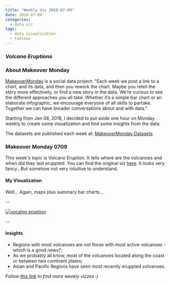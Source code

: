 ```yaml
---
title: "Weekly Viz 2018-07-09"
date: 2018-07-09
categories:
  - data viz
tags:
  - data visualization
  - tableau
---
```


### *Volcano Eruptions*


### About Makeover Monday

[MakeoverMonday](http://www.makeovermonday.co.uk/) is a social data project:
"Each week we post a link to a chart, and its data, and then you rework the chart.
Maybe you retell the story more effectively, or find a new story in the data.
We’re curious to see the different approaches you all take. Whether it’s a simple bar chart or an elaborate infographic, we encourage everyone of all skills to partake.
Together we can have broader conversations about and with data."

Starting from Jan 08, 2018, I decided to put aside one hour on Monday weekly to create some visualization and find some insights from the data.

The datasets are published each week at: [MakeoverMonday Datasets](http://www.makeovermonday.co.uk/data/).


### Makeover Monday 0709

This week's topic is Volcano Eruption. It tells where are the volcanoes and when did they last eruppted. You can find the original viz [here](https://www.axios.com/chart-every-volcano-that-erupted-since-krakatoa-467da621-41ba-4efc-99c6-34ff3cb27709.html). It looks very fancy.. But somehow not very intuitive to understand.  

#### My Visualization

Well... Again, maps plus summary bar charts...  

--  
<div class='tableauPlaceholder' id='viz1531202251622' style='position: relative'>
<noscript><a href='#'>
  <img alt='vocalno eruption ' src='https:&#47;&#47;public.tableau.com&#47;static&#47;images&#47;Ma&#47;MakeOverMonday0709&#47;vocalnoeruption&#47;1_rss.png' style='border: none' />
</a></noscript>
<object class='tableauViz'  style='display:none;'>
  <param name='host_url' value='https%3A%2F%2Fpublic.tableau.com%2F' />
  <param name='embed_code_version' value='3' />
  <param name='site_root' value='' />
  <param name='name' value='MakeOverMonday0709&#47;vocalnoeruption' />
  <param name='tabs' value='no' />
  <param name='toolbar' value='yes' />
  <param name='static_image' value='https:&#47;&#47;public.tableau.com&#47;static&#47;images&#47;Ma&#47;MakeOverMonday0709&#47;vocalnoeruption&#47;1.png' />
  <param name='animate_transition' value='yes' />
  <param name='display_static_image' value='yes' />
  <param name='display_spinner' value='yes' />
  <param name='display_overlay' value='yes' />
  <param name='display_count' value='yes' />
  <param name='filter' value='publish=yes' />
</object></div>          
<script type='text/javascript'>         
  var divElement = document.getElementById('viz1531202251622');        
  var vizElement = divElement.getElementsByTagName('object')[0];        
  vizElement.style.width='800px';vizElement.style.height='827px';         
  var scriptElement = document.createElement('script');                 
  scriptElement.src = 'https://public.tableau.com/javascripts/api/viz_v1.js';  
  vizElement.parentNode.insertBefore(scriptElement, vizElement);           
</script>  

--  

#### Insights
* Regions with most volcanoes are not those with most active volcanoes - which is a good news?;  
* As we probably all know, most of the volcanoes located along the coast or between two continent plates;  
* Asian and Pacific Regions have seen most recently eruppted colvanoes.  


*Follow [this link](https://yudong-94.github.io/personal-website/project/MakeOverMonday2018/) to find more weekly vizzes :)*